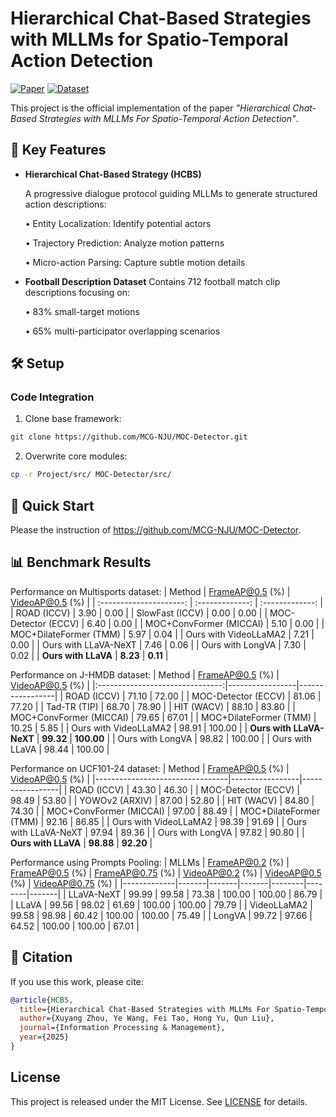 
# Hierarchical Chat-Based Strategies with MLLMs for Spatio-Temporal Action Detection
[![Paper](https://img.shields.io/badge/IPM-Paper-<COLOR>.svg)](https://www.sciencedirect.com/journal/information-processing-and-management) 
[![Dataset](https://img.shields.io/badge/Dataset-Football_Description-red)](Data/)

This project is the official implementation of the paper _"Hierarchical Chat-Based Strategies with MLLMs For Spatio-Temporal Action Detection"_.

## 🏈 Key Features
- **Hierarchical Chat-Based Strategy (HCBS)**
  
  A progressive dialogue protocol guiding MLLMs to generate structured action descriptions:
  
    • Entity Localization: Identify potential actors

    • Trajectory Prediction: Analyze motion patterns

    • Micro-action Parsing: Capture subtle motion details

- **Football Description Dataset**
  Contains 712 football match clip descriptions  focusing on:
  
    • 83% small-target motions

    • 65% multi-participator overlapping scenarios



## 🛠️ Setup
### Code Integration
1. Clone base framework:
```bash
git clone https://github.com/MCG-NJU/MOC-Detector.git
```

2. Overwrite core modules:
```bash
cp -r Project/src/ MOC-Detector/src/
```

## 🚀 Quick Start
Please the instruction of https://github.com/MCG-NJU/MOC-Detector.


## 📊 Benchmark Results
Performance on Multisports dataset:
|         Method          | FrameAP@0.5 (%) | VideoAP@0.5 (%) |
| :---------------------: | :-------------: | :-------------: |
|       ROAD (ICCV)       |      3.90       |      0.00       |
|     SlowFast (ICCV)     |      0.00       |      0.00       |
|   MOC-Detector (ECCV)   |      6.40       |      0.00       |
| MOC+ConvFormer (MICCAI) |      5.10       |      0.00       |
| MOC+DilateFormer (TMM)  |      5.97       |      0.04       |
|  Ours with VideoLLaMA2  |      7.21       |      0.00       |
|  Ours with LLaVA-NeXT   |      7.46       |      0.06       |
|    Ours with LongVA     |      7.30       |      0.02       |
|   **Ours with LLaVA**   |    **8.23**     |    **0.11**    |


Performance on J-HMDB dataset:
| Method                          | FrameAP@0.5 (%) | VideoAP@0.5 (%) |
|:-------------------------------:|-----------------|-----------------|
| ROAD (ICCV)                     | 71.10           | 72.00           |
| MOC-Detector (ECCV)             | 81.06           | 77.20           |
| Tad-TR (TIP)                    | 68.70           | 78.90           |
| HIT (WACV)                      | 88.10           | 83.80           |
| MOC+ConvFormer (MICCAI)         | 79.65           | 67.01           |
| MOC+DilateFormer (TMM)          | 10.25           | 5.85            |
| Ours with VideoLLaMA2           | 98.91           | 100.00          |
| **Ours with LLaVA-NeXT**       | **99.32**       | **100.00**      |
| Ours with LongVA                | 98.82           | 100.00          |
| Ours with LLaVA                 | 98.44           | 100.00          |

Performance on UCF101-24 dataset:
| Method                          | FrameAP@0.5 (%) | VideoAP@0.5 (%) |
|---------------------------------|-----------------|-----------------|
| ROAD (ICCV)                     | 43.30           | 46.30           |
| MOC-Detector (ECCV)             | 98.49           | 53.80           |
| YOWOv2 (ARXIV)                  | 87.00           | 52.80           |
| HIT (WACV)                      | 84.80           | 74.30           |
| MOC+ConvFormer (MICCAI)         | 97.00           | 88.49           |
| MOC+DilateFormer (TMM)          | 92.16           | 86.85           |
| Ours with VideoLLaMA2           | 98.39           | 91.69           |
| Ours with LLaVA-NeXT            | 97.94           | 89.36           |
| Ours with LongVA                | 97.82           | 90.80           |
| **Ours with LLaVA**             | **98.88**       | **92.20**      |

Performance using Prompts Pooling:
| MLLMs        | FrameAP@0.2 (%) | FrameAP@0.5 (%) | FrameAP@0.75 (%) | VideoAP@0.2 (%) | VideoAP@0.5 (%) | VideoAP@0.75 (%) |
|-------------|-------|-------|-------|--------|--------|-------|
| LLaVA-NeXT  | 99.99 | 99.58 | 73.38 | 100.00 | 100.00 | 86.79 |
| LLaVA       | 99.56 | 98.02 | 61.69 | 100.00 | 100.00 | 79.79 |
| VideoLLaMA2 | 99.58 | 98.98 | 60.42 | 100.00 | 100.00 | 75.49 |
| LongVA      | 99.72 | 97.66 | 64.52 | 100.00 | 100.00 | 67.01 |

## 📜 Citation
If you use this work, please cite:
```bibtex
@article{HCBS,
  title={Hierarchical Chat-Based Strategies with MLLMs For Spatio-Temporal Action Detection},
  author={Xuyang Zhou, Ye Wang, Fei Tao, Hong Yu, Qun Liu},
  journal={Information Processing & Management},
  year={2025}
}
```

## License
This project is released under the MIT License. See [LICENSE](LICENSE) for details.
